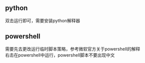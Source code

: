 ## python
双击运行即可，需要安装python解释器
## powershell
需要先去更改运行临时脚本策略，参考微软官方关于powershell的解释  
右击在powershell中运行，powershell脚本不要出现中文
